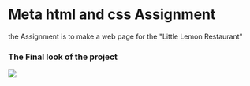 <h1>Meta html and css Assignment  </h1>
<p>the Assignment is to make a web page for the "Little Lemon Restaurant"</p>
<h3>The Final look of the project</h3>
<img src="https://pbs.twimg.com/media/GS0WNWKXsAIEyS8?format=jpg&name=small" >
